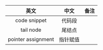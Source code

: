 
| 英文        | 中文    |  备注  |
| :--------:   | :-----:   | :----: |
| code snippet  |  代码段      |       |
| tail node      |  尾结点      |       |
| pointer assignment |  指针赋值      |       |
